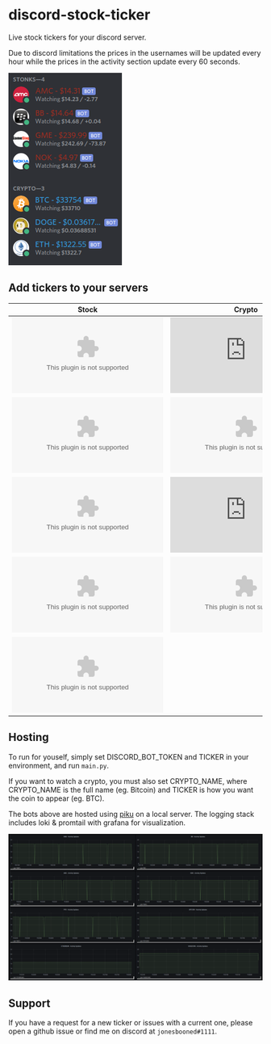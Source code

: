 # discord-stock-ticker

Live stock tickers for your discord server.

Due to discord limitations the prices in the usernames will be updated every hour while the prices in the activity section update every 60 seconds.

![Discord Sidebar w/ Bots](/assets/sidebar.png)

## Add tickers to your servers

Stock | Crypto
------------ | -------------
[![GameStop](https://logo.clearbit.com/gamestop.com)](https://discord.com/api/oauth2/authorize?client_id=805268557994262529&permissions=0&scope=bot) | [![Bitcoin](https://logo.clearbit.com/bitcoin.org)](https://discord.com/api/oauth2/authorize?client_id=805599050871210014&permissions=0&scope=bot)
[![Blackberry](https://logo.clearbit.com/blackberry.com)](https://discord.com/api/oauth2/authorize?client_id=805289769272999986&permissions=0&scope=bot) | [![Bitcoin Cash](https://logo.clearbit.com/bitcoin.com)](https://discord.com/api/oauth2/authorize?client_id=805604560013230170&permissions=0&scope=bot)
[![AMC Theatres](https://logo.clearbit.com/amctheatres.com)](https://discord.com/api/oauth2/authorize?client_id=805294017441038357&permissions=0&scope=bot) | [![Ethereum](https://logo.clearbit.com/ethereum.org)](https://discord.com/api/oauth2/authorize?client_id=805605209522962452&permissions=0&scope=bot)
[![Nokia](https://logo.clearbit.com/nokia.com)](https://discord.com/api/oauth2/authorize?client_id=805294107962245120&permissions=0&scope=bot) | [![Dogecoin](https://logo.clearbit.com/dogecoin.com)](https://discord.com/api/oauth2/authorize?client_id=805605888387186699&permissions=0&scope=bot)
[![Principal Financial Group](https://logo.clearbit.com/principal.com)](https://discord.com/api/oauth2/authorize?client_id=805466470930055189&permissions=0&scope=bot) | 

## Hosting

To run for youself, simply set DISCORD_BOT_TOKEN and TICKER in your environment, and run `main.py`.

If you want to watch a crypto, you must also set CRYPTO_NAME, where CRYPTO_NAME is the full name (eg. Bitcoin) and TICKER is how you want the coin to appear (eg. BTC).

The bots above are hosted using [piku](https://github.com/piku/piku) on a local server. The logging stack includes loki & promtail with grafana for visualization.

![Really cool grafana dashboard](/assets/grafana.png)

## Support

If you have a request for a new ticker or issues with a current one, please open a github issue or find me on discord at `jonesbooned#1111`.